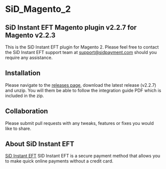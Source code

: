 # SiD_Magento_2
## SiD Instant EFT Magento plugin v2.2.7 for Magento v2.2.3

This is the SiD Instant EFT plugin for Magento 2. Please feel free to contact the SiD Instant EFT support team at support@sidpayment.com should you require any assistance.

## Installation

Please navigate to the [releases page](https://github.com/SiD-Instant-EFT/SiD_Magento_2/releases), download the latest release (v2.2.7) and unzip. You will them be able to follow the integration guide PDF which is included in the zip.

## Collaboration

Please submit pull requests with any tweaks, features or fixes you would like to share.

## About SiD Instant EFT

[SiD Instant EFT](https://sidpayment.com/) SID Instant EFT is a secure payment method that allows you to make quick online payments without a credit card.
